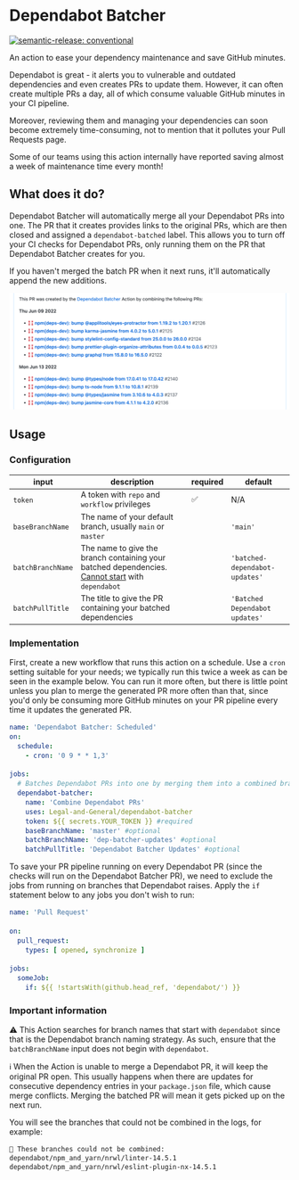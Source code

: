 # Dependabot Batcher

[![semantic-release: conventional](https://img.shields.io/badge/semantic--release-conventional-blue?style=flat&logo=semantic-release)](https://github.com/semantic-release/semantic-release)

An action to ease your dependency maintenance and save GitHub minutes.

Dependabot is great - it alerts you to vulnerable and outdated dependencies and even creates PRs to update them.
However, it can often create multiple PRs a day, all of which consume valuable GitHub minutes in your CI pipeline.

Moreover, reviewing them and managing your dependencies can soon become extremely time-consuming, not to mention that it
pollutes your Pull Requests page.

Some of our teams using this action internally have reported saving almost a week of maintenance time every month!

## What does it do?

Dependabot Batcher will automatically merge all your Dependabot PRs into one. The PR that it creates provides links to
the original PRs, which are then closed and assigned a `dependabot-batched` label. This allows you to turn off your CI
checks for Dependabot PRs, only running them on the PR that Dependabot Batcher creates for you.

If you haven't merged the batch PR when it next runs, it'll automatically append the new additions.

![](images/batch-pr-example.png)

## Usage

### Configuration

| input             | description                                                                                                              | required | default                        |
|-------------------|--------------------------------------------------------------------------------------------------------------------------|----------|--------------------------------|
| `token`           | A token with `repo` and `workflow` privileges                                                                              | ✅        | N/A                            |
| `baseBranchName`  | The name of your default branch, usually `main` or `master`                                                              |          | `'main'`                       |
| `batchBranchName` | The name to give the branch containing your batched dependencies. [Cannot start](#important-information) with `dependabot` |          | `'batched-dependabot-updates'` |
| `batchPullTitle`  | The title to give the PR containing your batched dependencies                                                            |          | `'Batched Dependabot updates'` |

### Implementation

First, create a new workflow that runs this action on a schedule. Use a `cron` setting suitable for your needs; we
typically run this twice a week as can be seen in the example below. You can run it more often, but there is little
point unless you plan to merge the generated PR more often than that, since you'd only be consuming more GitHub
minutes on your PR pipeline every time it updates the generated PR.

```yml
name: 'Dependabot Batcher: Scheduled'
on:
  schedule:
    - cron: '0 9 * * 1,3'

jobs:
  # Batches Dependabot PRs into one by merging them into a combined branch, then raising a new PR
  dependabot-batcher:
    name: 'Combine Dependabot PRs'
    uses: Legal-and-General/dependabot-batcher
    token: ${{ secrets.YOUR_TOKEN }} #required
    baseBranchName: 'master' #optional
    batchBranchName: 'dep-batcher-updates' #optional
    batchPullTitle: 'Dependabot Batcher Updates' #optional
```

To save your PR pipeline running on every Dependabot PR (since the checks will run on the Dependabot Batcher PR), we
need to exclude the jobs from running on branches that Dependabot raises. Apply the `if` statement below to any jobs you
don't wish to run:

```yml
name: 'Pull Request'

on:
  pull_request:
    types: [ opened, synchronize ]

jobs:
  someJob:
    if: ${{ !startsWith(github.head_ref, 'dependabot/') }}
```

### Important information

⚠️ This Action searches for branch names that start with `dependabot` since that is the Dependabot branch naming
strategy. As such, ensure that the `batchBranchName` input does not begin with `dependabot`.

ℹ️ When the Action is unable to merge a Dependabot PR, it will keep the original PR open. This usually happens when
there are updates for consecutive dependency entries in your `package.json` file, which cause merge conflicts. Merging
the batched PR will mean it gets picked up on the next run.

You will see the branches that could not be combined in the logs, for example:

```
🚫 These branches could not be combined:
dependabot/npm_and_yarn/nrwl/linter-14.5.1
dependabot/npm_and_yarn/nrwl/eslint-plugin-nx-14.5.1
```
